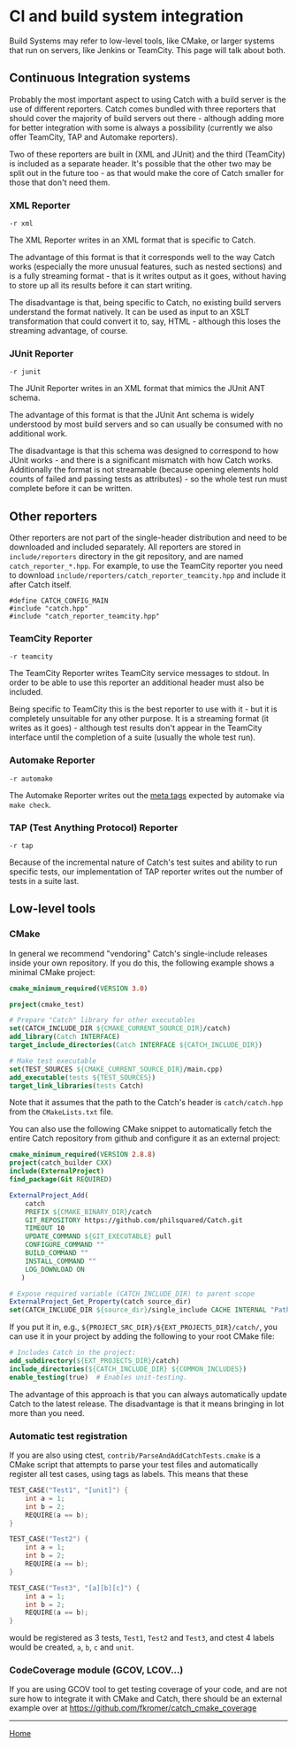 <a id="top"></a>
# CI and build system integration

Build Systems may refer to low-level tools, like CMake, or larger systems that run on servers, like Jenkins or TeamCity. This page will talk about both.

## Continuous Integration systems

Probably the most important aspect to using Catch with a build server is the use of different reporters. Catch comes bundled with three reporters that should cover the majority of build servers out there - although adding more for better integration with some is always a possibility (currently we also offer TeamCity, TAP and Automake reporters).

Two of these reporters are built in (XML and JUnit) and the third (TeamCity) is included as a separate header. It's possible that the other two may be split out in the future too - as that would make the core of Catch smaller for those that don't need them.

### XML Reporter
```-r xml``` 

The XML Reporter writes in an XML format that is specific to Catch. 

The advantage of this format is that it corresponds well to the way Catch works (especially the more unusual features, such as nested sections) and is a fully streaming format - that is it writes output as it goes, without having to store up all its results before it can start writing.

The disadvantage is that, being specific to Catch, no existing build servers understand the format natively. It can be used as input to an XSLT transformation that could convert it to, say, HTML - although this loses the streaming advantage, of course.

### JUnit Reporter
```-r junit```

The JUnit Reporter writes in an XML format that mimics the JUnit ANT schema.

The advantage of this format is that the JUnit Ant schema is widely understood by most build servers and so can usually be consumed with no additional work.

The disadvantage is that this schema was designed to correspond to how JUnit works - and there is a significant mismatch with how Catch works. Additionally the format is not streamable (because opening elements hold counts of failed and passing tests as attributes) - so the whole test run must complete before it can be written.

## Other reporters
Other reporters are not part of the single-header distribution and need to be downloaded and included separately. All reporters are stored in `include/reporters` directory in the git repository, and are named `catch_reporter_*.hpp`. For example, to use the TeamCity reporter you need to download `include/reporters/catch_reporter_teamcity.hpp` and include it after Catch itself.

```
#define CATCH_CONFIG_MAIN
#include "catch.hpp"
#include "catch_reporter_teamcity.hpp"
```

### TeamCity Reporter
```-r teamcity```

The TeamCity Reporter writes TeamCity service messages to stdout. In order to be able to use this reporter an additional header must also be included.

Being specific to TeamCity this is the best reporter to use with it - but it is completely unsuitable for any other purpose. It is a streaming format (it writes as it goes) - although test results don't appear in the TeamCity interface until the completion of a suite (usually the whole test run).

### Automake Reporter
```-r automake```

The Automake Reporter writes out the [meta tags](https://www.gnu.org/software/automake/manual/html_node/Log-files-generation-and-test-results-recording.html#Log-files-generation-and-test-results-recording) expected by automake via `make check`.

### TAP (Test Anything Protocol) Reporter
```-r tap```

Because of the incremental nature of Catch's test suites and ability to run specific tests, our implementation of TAP reporter writes out the number of tests in a suite last.

## Low-level tools

### CMake

In general we recommend "vendoring" Catch's single-include releases inside your own repository. If you do this, the following example shows a minimal CMake project:
```CMake
cmake_minimum_required(VERSION 3.0)

project(cmake_test)

# Prepare "Catch" library for other executables
set(CATCH_INCLUDE_DIR ${CMAKE_CURRENT_SOURCE_DIR}/catch)
add_library(Catch INTERFACE)
target_include_directories(Catch INTERFACE ${CATCH_INCLUDE_DIR})

# Make test executable
set(TEST_SOURCES ${CMAKE_CURRENT_SOURCE_DIR}/main.cpp)
add_executable(tests ${TEST_SOURCES})
target_link_libraries(tests Catch)
```
Note that it assumes that the path to the Catch's header is `catch/catch.hpp` from the `CMakeLists.txt` file.


You can also use the following CMake snippet to automatically fetch the entire Catch repository from github and configure it as an external project:
```CMake
cmake_minimum_required(VERSION 2.8.8)
project(catch_builder CXX)
include(ExternalProject)
find_package(Git REQUIRED)

ExternalProject_Add(
    catch
    PREFIX ${CMAKE_BINARY_DIR}/catch
    GIT_REPOSITORY https://github.com/philsquared/Catch.git
    TIMEOUT 10
    UPDATE_COMMAND ${GIT_EXECUTABLE} pull
    CONFIGURE_COMMAND ""
    BUILD_COMMAND ""
    INSTALL_COMMAND ""
    LOG_DOWNLOAD ON
   )

# Expose required variable (CATCH_INCLUDE_DIR) to parent scope
ExternalProject_Get_Property(catch source_dir)
set(CATCH_INCLUDE_DIR ${source_dir}/single_include CACHE INTERNAL "Path to include folder for Catch")
```

If you put it in, e.g., `${PROJECT_SRC_DIR}/${EXT_PROJECTS_DIR}/catch/`, you can use it in your project by adding the following to your root CMake file:

```CMake
# Includes Catch in the project:
add_subdirectory(${EXT_PROJECTS_DIR}/catch)
include_directories(${CATCH_INCLUDE_DIR} ${COMMON_INCLUDES})
enable_testing(true)  # Enables unit-testing.
```

The advantage of this approach is that you can always automatically update Catch to the latest release. The disadvantage is that it means bringing in lot more than you need.


### Automatic test registration
If you are also using ctest, `contrib/ParseAndAddCatchTests.cmake` is a CMake script that attempts to parse your test files and automatically register all test cases, using tags as labels. This means that these
```cpp
TEST_CASE("Test1", "[unit]") {
    int a = 1;
    int b = 2;
    REQUIRE(a == b);
}

TEST_CASE("Test2") {
    int a = 1;
    int b = 2;
    REQUIRE(a == b);
}

TEST_CASE("Test3", "[a][b][c]") {
    int a = 1;
    int b = 2;
    REQUIRE(a == b);
}
```
would be registered as 3 tests, `Test1`, `Test2` and `Test3`, and ctest 4 labels would be created, `a`, `b`, `c` and `unit`.

### CodeCoverage module (GCOV, LCOV...)

If you are using GCOV tool to get testing coverage of your code, and are not sure how to integrate it with CMake and Catch, there should be an external example over at https://github.com/fkromer/catch_cmake_coverage

---

[Home](Readme.md#top)
